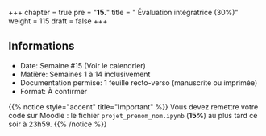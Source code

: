 +++
chapter = true
pre = "<b>15.</b>"
title = " Évaluation intégratrice (30%)"
weight = 115
draft = false
+++



## Informations

* Date:				Semaine #15 (Voir le calendrier)
* Matière: 		        Semaines 1 à 14 inclusivement
* Documentation permise: 	1 feuille recto-verso (manuscrite ou imprimée)
* Format:			À confirmer


{{% notice style="accent" title="Important" %}}
Vous devez remettre votre code sur Moodle : le fichier `projet_prenom_nom.ipynb` (**15%**) au plus tard ce soir à 23h59.
{{% /notice %}}


